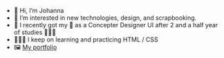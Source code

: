 - 👋 Hi, I’m Johanna
- 🎨 I’m interested in new technologies, design, and scrapbooking.
- 🏫 I recently got my 📜 as a Concepter Designer UI after 2 and a half year of studies 👩🏽‍🎓
- 👩🏽‍💻 I keep on learning and practicing HTML / CSS
- 🖼️ [My portfolio](https://portfolio.johanna-lavaud.fr)

<!---
JohannaLL/JohannaLL is a ✨ special ✨ repository because its `README.md` (this file) appears on your GitHub profile.
You can click the Preview link to take a look at your changes.
--->
